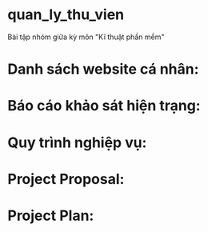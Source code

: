 # quan_ly_thu_vien
Bài tập nhóm giữa kỳ môn "Kĩ thuật phần mềm"
# Danh sách website cá nhân: 
# Báo cáo khảo sát hiện trạng:
# Quy trình nghiệp vụ:
# Project Proposal:
# Project Plan:
